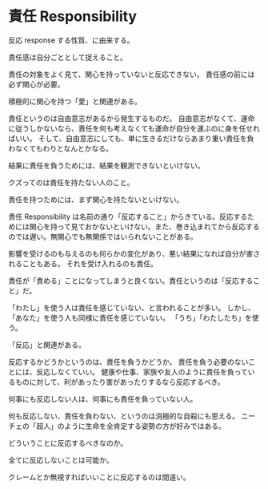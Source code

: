 # 責任 Responsibility

反応 response する性質、に由来する。

責任感は自分ごととして捉えること。

責任の対象をよく見て、関心を持っていないと反応できない。
責任感の前には必ず関心が必要。

積極的に関心を持つ「愛」と関連がある。

責任というのは自由意志があるから発生するものだ。
自由意志がなくて、運命に従うしかないなら、責任を何も考えなくても運命が自分を運ぶのに身を任せればいい。
そして、自由意志にしても、単に生きるだけならあまり重い責任を負わなくてもわりとなんとかなる。

結果に責任を負うためには、結果を観測できないといけない。

クズってのは責任を持たない人のこと。

責任を持つためには、まず関心を持たないといけない。

責任 Responsibility は名前の通り「反応すること」からきている。反応するためには関心を持って見ておかないといけない。また、巻き込まれてから反応するのでは遅い。無関心でも無関係ではいられないことがある。

影響を受けるのも与えるのも何らかの変化があり、悪い結果になれば自分が害されることもある。
それを受け入れるのも責任。

責任が「責める」ことになってしまうと良くない。責任というのは「反応すること」だ。

「わたし」を使う人は責任を感じていない、と言われることが多い。
しかし、「あなた」を使う人も同様に責任を感じていない。
「うち」「わたしたち」を使う。

「反応」と関連がある。

反応するかどうかというのは、責任を負うかどうか。
責任を負う必要のないことには、反応しなくていい。
健康や仕事、家族や友人のように責任を負っているものに対して、利があったり害があったりするなら反応するべき。

何事にも反応しない人は、何事にも責任を負っていない人。

何も反応しない、責任を負わない、というのは消極的な自殺にも思える。
ニーチェの「超人」のように生命を全肯定する姿勢の方が好みではある。

どういうことに反応するべきなのか。

全てに反応しないことは可能か。

クレームとか無視すればいいことに反応するのは間違い。
